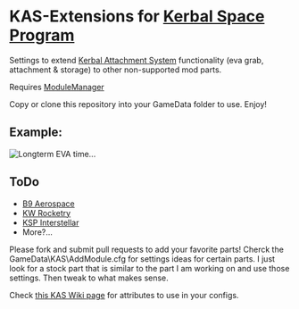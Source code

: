 KAS-Extensions for [Kerbal Space Program](https://www.kerbalspaceprogram.com/)
============================================================================

Settings to extend [Kerbal Attachment System](http://forum.kerbalspaceprogram.com/threads/53134) functionality (eva grab, attachment & storage) to other non-supported mod parts.

Requires [ModuleManager](http://forum.kerbalspaceprogram.com/threads/55219)

Copy or clone this repository into your GameData folder to use. Enjoy!

Example:
--------
![Longterm EVA time...](http://i.imgur.com/JNbcsHK.jpg)

ToDo
----
* [B9 Aerospace](http://forum.kerbalspaceprogram.com/threads/25241)
* [KW Rocketry](http://forum.kerbalspaceprogram.com/threads/51037)
* [KSP Interstellar](http://forum.kerbalspaceprogram.com/threads/43839)
* More?...

Please fork and submit pull requests to add your favorite parts! Cherck the GameData\KAS\AddModule.cfg for settings ideas for certain parts. I just look for a stock part that is similar to the part I am working on and use those settings. Then tweak to what makes sense.

Check [this KAS Wiki page](https://github.com/KospY/KAS/wiki/Part%20modules#wiki-kasmodulegrab) for attributes to use in your configs.
